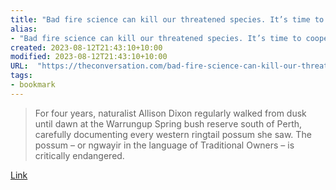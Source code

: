 ```yaml
---
title: "Bad fire science can kill our threatened species. It’s time to cooperate with nature"
alias:
- "Bad fire science can kill our threatened species. It’s time to cooperate with nature"
created: 2023-08-12T21:43:10+10:00
modified: 2023-08-12T21:43:10+10:00
URL:  "https://theconversation.com/bad-fire-science-can-kill-our-threatened-species-its-time-to-cooperate-with-nature-196363"
tags:
- bookmark
---
```


> For four years, naturalist Allison Dixon regularly walked from dusk until dawn at the Warrungup Spring bush reserve south of Perth, carefully documenting every western ringtail possum she saw. The possum – or ngwayir in the language of Traditional Owners – is critically endangered.

[Link](https://theconversation.com/bad-fire-science-can-kill-our-threatened-species-its-time-to-cooperate-with-nature-196363)